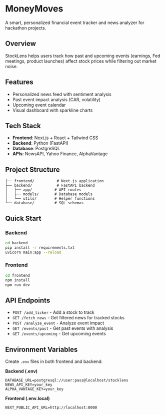 # MoneyMoves

A smart, personalized financial event tracker and news analyzer for hackathon projects.

## Overview
StockLens helps users track how past and upcoming events (earnings, Fed meetings, product launches) affect stock prices while filtering out market noise.

## Features
- Personalized news feed with sentiment analysis
- Past event impact analysis (CAR, volatility)
- Upcoming event calendar
- Visual dashboard with sparkline charts

## Tech Stack
- **Frontend**: Next.js + React + Tailwind CSS
- **Backend**: Python (FastAPI)
- **Database**: PostgreSQL
- **APIs**: NewsAPI, Yahoo Finance, AlphaVantage

## Project Structure
```
├── frontend/          # Next.js application
├── backend/           # FastAPI backend
│   ├── app/          # API routes
│   ├── models/       # Database models
│   └── utils/        # Helper functions
└── database/         # SQL schemas
```

## Quick Start

### Backend
```bash
cd backend
pip install -r requirements.txt
uvicorn main:app --reload
```

### Frontend
```bash
cd frontend
npm install
npm run dev
```

## API Endpoints
- `POST /add_ticker` - Add a stock to track
- `GET /fetch_news` - Get filtered news for tracked stocks
- `POST /analyze_event` - Analyze event impact
- `GET /events/past` - Get past events with analysis
- `GET /events/upcoming` - Get upcoming events

## Environment Variables
Create `.env` files in both frontend and backend:

**Backend (.env)**
```
DATABASE_URL=postgresql://user:pass@localhost/stocklens
NEWS_API_KEY=your_key
ALPHA_VANTAGE_KEY=your_key
```

**Frontend (.env.local)**
```
NEXT_PUBLIC_API_URL=http://localhost:8000
```
